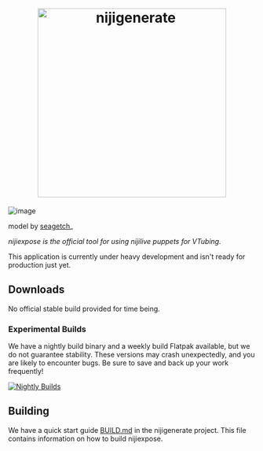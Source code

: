 # <div align="center"><img src="https://github.com/nijigenerate/nijiexpose/blob/main/res/logo.png" width="384" alt="nijigenerate"></div>

![image](https://github.com/nijigenerate/nijiexpose/assets/449741/5aaf1ea8-a1c4-4408-9823-fc6c4872ca2b)

model by [seagetch](https://twitter.com/seagetch)_

*nijiexpose is the official tool for using nijilive puppets for VTubing.*

This application is currently under heavy development and isn't ready for production just yet.

## Downloads
No official stable build provided for time being.

### Experimental Builds

We have a nightly build binary and a weekly build Flatpak available, but we do not guarantee stability. These versions may crash unexpectedly, and you are likely to encounter bugs. Be sure to save and back up your work frequently!

[![Nightly Builds](https://img.shields.io/github/actions/workflow/status/nijigenerate/nijiexpose/nightly.yml?label=Nightly&style=for-the-badge)](https://github.com/nijigenerate/nijiexpose/releases/tag/nightly)  

## Building

We have a quick start guide [BUILD.md](https://github.com/nijigenerate/nijigenerate/blob/main/BUILD.md) in the nijigenerate project. This file contains information on how to build nijiexpose.